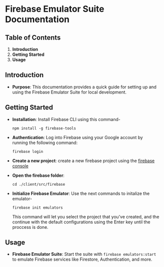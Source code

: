 # Firebase Emulator Suite Documentation

## Table of Contents

1. **Introduction**
2. **Getting Started**
3. **Usage**

## Introduction

- **Purpose**: This documentation provides a quick guide for setting up and using the Firebase Emulator Suite for local development.

## Getting Started

- **Installation**: Install Firebase CLI using this command-

    `npm install -g firebase-tools`
- **Authentication**: Log into Firebase using your Google account by running the following command:

    `firebase login`

- **Create a new project**: create a new firebase project using the [firebase console](https://console.firebase.google.com/)
- **Open the firebase folder**: 

    `cd ./client/src/firebase`
- **Initialize Firebase Emulator**: Use the next commands to initalize the emulator-

    `firebase init emulators`
    
    This command will let you select the project that you've created, 
    and the continue with the default configurations using the Enter key until the proccess is done.

## Usage

- **Firebase Emulator Suite**: Start the suite with `firebase emulators:start` to emulate Firebase services like Firestore, Authentication, and more.
